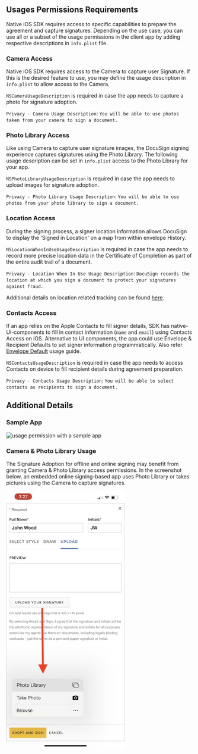 ## Usages Permissions Requirements

Native iOS SDK requires access to specific capabilities to prepare the agreement and capture signatures. Depending on the use case, you can use all or a subset of the usage permissions in the client app by adding respective descriptions in `Info.plist` file. 

### Camera Access

Native iOS SDK requires access to the Camera to capture user Signature. If this is the desired feature to use, you may define the usage description in `info.plist` to allow access to the Camera.

`NSCameraUsageDescription` is required in case the app needs to capture a photo for signature adoption.

`Privacy - Camera Usage Description`: `You will be able to use photos taken from your camera to sign a document.`

### Photo Library Access

Like using Camera to capture user signature images, the DocuSign signing experience captures signatures using the Photo Library. The following usage description can be set in `info.plist` access to the Photo Library for your app.

`NSPhotoLibraryUsageDescription` is required in case the app needs to upload images for signature adoption.

`Privacy - Photo Library Usage Description`: `You will be able to use photos from your photo library to sign a document.`

### Location Access

During the signing process, a signer location information allows DocuSign to display the 'Signed in Location' on a map from within envelope History.

`NSLocationWhenInUseUsageDescription` is required in case the app needs to record more precise location data in the Certificate of Completion as part of the entire audit trail of a document.

`Privacy - Location When In Use Usage Description`: `DocuSign records the location at which you sign a document to protect your signatures against fraud.`

Additional details on location related tracking can be found [here](https://support.docusign.com/en/articles/Why-does-DocuSign-request-my-location-information-when-signing-a-document).

### Contacts Access

If an app relies on the Apple Contacts to fill signer details, SDK has native-UI-components to fill in contact information (`name` and `email`) using Contacts Access on iOS. Alternative to UI components, the app could use Envelope & Recipient Defaults to set signer information programmatically. Also refer [Envelope Default](../Using-Envelope-Defaults.md) usage guide. 

`NSContactsUsageDescription` is required in case the app needs to access Contacts on device to fill recipient details during agreement preparation.

`Privacy - Contacts Usage Description`: `You will be able to select contacts as recipients to sign a document.`

## Additional Details

### Sample App

![usage permission with a sample app](https://developers.docusign.com/docs/ios-sdk/images/documentation_screenshots/native-ios-sdk-info-plist.jpg)

### Camera & Photo Library Usage

The Signature Adoption for offline and online signing may benefit from granting Camera & Photo Library access permissions. In the screenshot below, an embedded online signing-based app uses Photo Library or takes pictures using the Camera to capture signatures.

![embedded online signing signature capture using photo library and camera usage](./online-signing-upload-your-signature.jpeg)